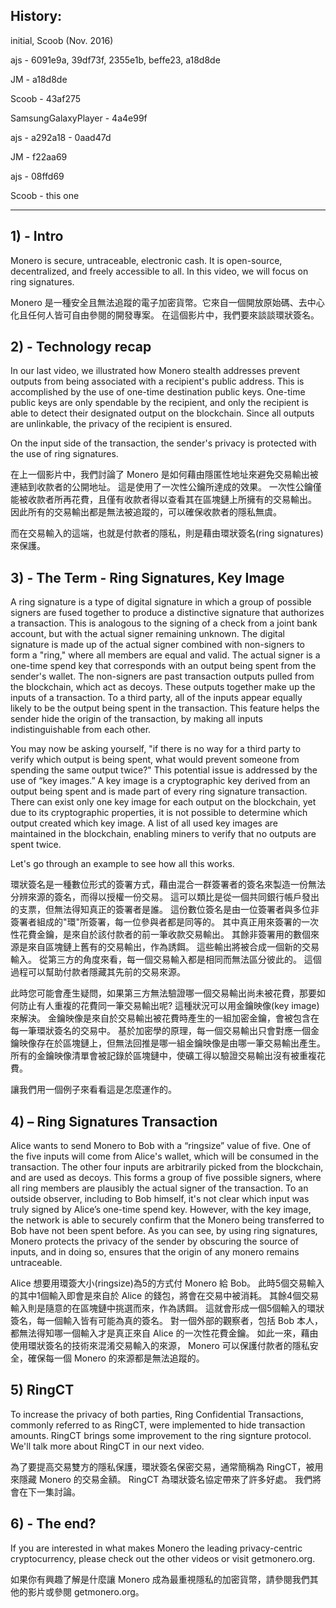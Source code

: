 ## History:
initial, Scoob (Nov. 2016)

ajs - 6091e9a, 39df73f, 2355e1b, beffe23, a18d8de

JM - a18d8de

Scoob - 43af275

SamsungGalaxyPlayer - 4a4e99f

ajs - a292a18 - 0aad47d

JM - f22aa69

ajs - 08ffd69

Scoob - this one

---

## 1) - Intro

Monero is secure, untraceable, electronic cash. It is open-source, decentralized, and freely accessible to all.
In this video, we will focus on ring signatures.

Monero 是一種安全且無法追蹤的電子加密貨幣。它來自一個開放原始碼、去中心化且任何人皆可自由參閱的開發專案。
在這個影片中，我們要來談談環狀簽名。
 
## 2) - Technology recap
 
In our last video, we illustrated how Monero stealth addresses prevent outputs from being associated with a recipient's  public address.
This is accomplished by the use of one-time destination public keys.
One-time public keys are only spendable by the recipient, and only the recipient is able to detect their designated output on the blockchain.
Since all outputs are unlinkable, the privacy of the recipient is ensured.

On the input side of the transaction, the sender's privacy is protected with the use of ring signatures.

在上一個影片中，我們討論了 Monero 是如何藉由隱匿性地址來避免交易輸出被連結到收款者的公開地址。
這是使用了一次性公鑰所達成的效果。
一次性公鑰僅能被收款者所再花費，且僅有收款者得以查看其在區塊鏈上所擁有的交易輸出。
因此所有的交易輸出都是無法被追蹤的，可以確保收款者的隱私無虞。

而在交易輸入的這端，也就是付款者的隱私，則是藉由環狀簽名(ring signatures)來保護。


## 3) - The Term - Ring Signatures, Key Image

A ring signature is a type of digital signature in which a group of possible signers are fused together to produce a distinctive signature that authorizes a transaction.
This is analogous to the signing of a check from a joint bank account, but with the actual signer remaining unknown.
The digital signature is made up of the actual signer combined with non-signers to form a "ring," where all members are equal and valid.
The actual signer is a one-time spend key that corresponds with an output being spent from the sender's wallet.
The non-signers are past transaction outputs pulled from the blockchain, which act as decoys.
These outputs together make up the inputs of a transaction.
To a third party, all of the inputs appear equally likely to be the output being spent in the transaction.
This feature helps the sender hide the origin of the transaction, by making all inputs indistinguishable from each other.


You may now be asking yourself, "if there is no way for a third party to verify which output is being spent, what would prevent someone from spending the same output twice?"
This potential issue is addressed by the use of “key images.”
A key image is a cryptographic key derived from an output being spent and is made part of every ring signature transaction.
There can exist only one key image for each output on the blockchain, yet due to its cryptographic properties, it is not possible to determine which output created which key image.
A list of all used key images are maintained in the blockchain, enabling miners to verify that no outputs are spent twice.

Let's go through an example to see how all this works.

環狀簽名是一種數位形式的簽署方式，藉由混合一群簽署者的簽名來製造一份無法分辨來源的簽名，而得以授權一份交易。
這可以類比是從一個共同銀行帳戶發出的支票，但無法得知真正的簽署者是誰。
這份數位簽名是由一位簽署者與多位非簽署者組成的"環"所簽署，每一位參與者都是同等的。
其中真正用來簽署的一次性花費金鑰，是來自於該付款者的前一筆收款交易輸出。
其餘非簽署用的數個來源是來自區塊鏈上舊有的交易輸出，作為誘餌。
這些輸出將被合成一個新的交易輸入。
從第三方的角度來看，每一個交易輸入都是相同而無法區分彼此的。
這個過程可以幫助付款者隱藏其先前的交易來源。

此時您可能會產生疑問，如果第三方無法驗證哪一個交易輸出尚未被花費，那要如何防止有人重複的花費同一筆交易輸出呢?
這種狀況可以用金鑰映像(key image)來解決。
金鑰映像是來自於交易輸出被花費時產生的一組加密金鑰，會被包含在每一筆環狀簽名的交易中。
基於加密學的原理，每一個交易輸出只會對應一個金鑰映像存在於區塊鏈上，但無法回推是哪一組金鑰映像是由哪一筆交易輸出產生。
所有的金鑰映像清單會被記錄於區塊鏈中，使礦工得以驗證交易輸出沒有被重複花費。

讓我們用一個例子來看看這是怎麼運作的。


## 4) – Ring Signatures Transaction

Alice wants to send Monero to Bob with a “ringsize” value of five. 
One of the five inputs will come from Alice's wallet, which will be consumed in the transaction.
The other four inputs are arbitrarily picked from the blockchain, and are used as decoys.
This forms a group of five possible signers, where all ring members are plausibly the actual signer of the transaction.
To an outside observer, including to Bob himself, it's not clear which input was truly signed by Alice’s one-time spend key.
However, with the key image, the network is able to securely confirm that the Monero being transferred to Bob have not been spent before.
As you can see, by using ring signatures, Monero protects the privacy of the sender by obscuring the source of inputs, and in doing so, ensures that the origin of any monero remains untraceable.

Alice 想要用環簽大小(ringsize)為5的方式付 Monero 給 Bob。
此時5個交易輸入的其中1個輸入即會是來自於 Alice 的錢包，將會在交易中被消耗。
其餘4個交易輸入則是隨意的在區塊鏈中挑選而來，作為誘餌。
這就會形成一個5個輸入的環狀簽名，每一個輸入皆有可能為真的簽名。
對一個外部的觀察者，包括 Bob 本人，都無法得知哪一個輸入才是真正來自 Alice 的一次性花費金鑰。
如此一來，藉由使用環狀簽名的技術來混淆交易輸入的來源， Monero 可以保護付款者的隱私安全，確保每一個 Monero 的來源都是無法追蹤的。


## 5) RingCT

To increase the privacy of both parties, Ring Confidential Transactions, commonly referred to as RingCT, were implemented to hide transaction amounts.
RingCT brings some improvement to the ring signture protocol.
We'll talk more about RingCT in our next video.

為了要提高交易雙方的隱私保護，環狀簽名保密交易，通常簡稱為 RingCT，被用來隱藏 Monero 的交易金額。
RingCT 為環狀簽名協定帶來了許多好處。
我們將會在下一集討論。


## 6) - The end?

If you are interested in what makes Monero the leading privacy-centric cryptocurrency, please check out the other videos or visit getmonero.org.

如果你有興趣了解是什麼讓 Monero 成為最重視隱私的加密貨幣，請參閱我們其他的影片或參閱 getmonero.org。